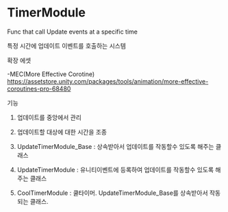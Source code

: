 # TimerModule
Func that call Update events at a specific time

특정 시간에 업데이트 이벤트를 호출하는 시스템


확장 에셋

-MEC(More Effective Corotine) https://assetstore.unity.com/packages/tools/animation/more-effective-coroutines-pro-68480


기능 

1. 업데이트를 중앙에서 관리
2. 업데이트할 대상에 대한 시간을 조종




1. UpdateTimerModule_Base : 상속받아서 업데이트를 작동할수 있도록 해주는 클래스

2. UpdateTimerModule : 유니티이벤트에 등록하여 업데이트를 작동할수 있도록 해주는 클래스

3. CoolTimerModule : 쿨타이머. UpdateTimerModule_Base를 상속받아서 작동되는 클래스.
